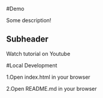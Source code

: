 #Demo

Some description!

## Subheader

Watch tutorial on Youtube

#Local Development

1.Open index.html in your browser

2.Open README.md in your browser
